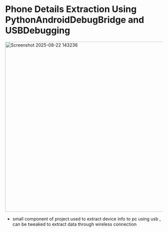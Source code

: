 # Phone Details Extraction Using PythonAndroidDebugBridge and USBDebugging

<img width="957" height="543" alt="Screenshot 2025-08-22 143236" src="https://github.com/user-attachments/assets/de73aa65-0d6c-4323-9009-d69dbd6a92cf" />


- small component of project used to extract device info to pc using usb  , can be tweaked to extract data through wireless connection
